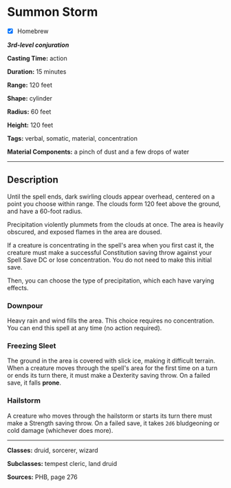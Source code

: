 # Summon Storm

- [x] Homebrew

***3rd-level conjuration***

**Casting Time:** action

**Duration:** 15 minutes

**Range:** 120 feet

**Shape:** cylinder

**Radius:** 60 feet

**Height:** 120 feet

**Tags:** verbal, somatic, material, concentration

**Material Components:** a pinch of dust and a few drops of water

---

## Description
Until the spell ends, dark swirling clouds appear overhead, centered on a point you choose within range.
The clouds form 120 feet above the ground, and have a 60-foot radius.

Precipitation violently plummets from the clouds at once.
The area is heavily obscured, and exposed flames in the area are doused.

If a creature is concentrating in the spell's area when you first cast it, the creature must make a successful Constitution saving throw against your Spell Save DC or lose concentration.
You do not need to make this initial save.

Then, you can choose the type of precipitation, which each have varying effects.

### Downpour
Heavy rain and wind fills the area.
This choice requires no concentration.
You can end this spell at any time (no action required).

### Freezing Sleet
The ground in the area is covered with slick ice, making it difficult terrain.
When a creature moves through the spell's area for the first time on a turn or ends its turn there, it must make a Dexterity saving throw.
On a failed save, it falls **prone**.

### Hailstorm
A creature who moves through the hailstorm or starts its turn there must make a Strength saving throw.
On a failed save, it takes `2d6` bludgeoning or cold damage (whichever does more).

---

**Classes:** druid, sorcerer, wizard

**Subclasses:** tempest cleric, land druid

**Sources:** PHB, page 276
